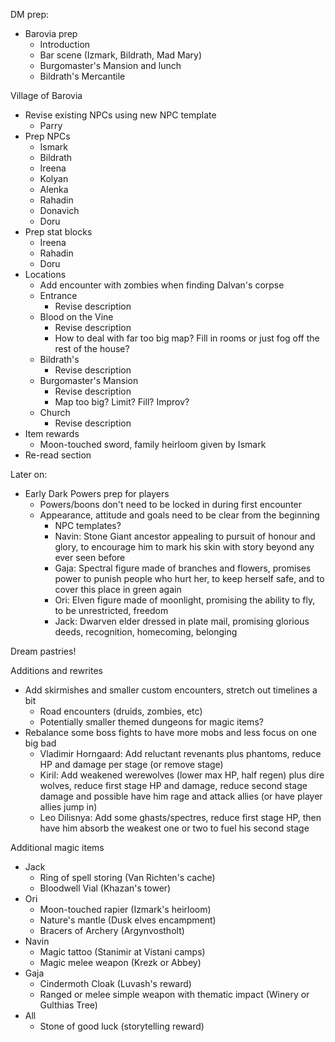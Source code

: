 DM prep:
- Barovia prep
	- Introduction
	- Bar scene (Izmark, Bildrath, Mad Mary)
	- Burgomaster's Mansion and lunch
	- Bildrath's Mercantile

Village of Barovia
- Revise existing NPCs using new NPC template
	- Parry
- Prep NPCs
	- Ismark
	- Bildrath
	- Ireena
	- Kolyan
	- Alenka
	- Rahadin
	- Donavich
	- Doru
- Prep stat blocks
	- Ireena
	- Rahadin
	- Doru
- Locations
	- Add encounter with zombies when finding Dalvan's corpse
	- Entrance
		- Revise description
	- Blood on the Vine
		- Revise description
		- How to deal with far too big map? Fill in rooms or just fog off the rest of the house?
	- Bildrath's
		- Revise description
	- Burgomaster's Mansion
		- Revise description
		- Map too big? Limit? Fill? Improv?
	- Church
		- Revise description
- Item rewards
	- Moon-touched sword, family heirloom given by Ismark
- Re-read section

Later on:
- Early Dark Powers prep for players
	- Powers/boons don't need to be locked in during first encounter
	- Appearance, attitude and goals need to be clear from the beginning
		- NPC templates?
		- Navin: Stone Giant ancestor appealing to pursuit of honour and glory, to encourage him to mark his skin with story beyond any ever seen before
		- Gaja: Spectral figure made of branches and flowers, promises power to punish people who hurt her, to keep herself safe, and to cover this place in green again
		- Ori: Elven figure made of moonlight, promising the ability to fly, to be unrestricted, freedom
		- Jack: Dwarven elder dressed in plate mail, promising glorious deeds, recognition, homecoming, belonging

Dream pastries!

Additions and rewrites
- Add skirmishes and smaller custom encounters, stretch out timelines a bit
	- Road encounters (druids, zombies, etc)
	- Potentially smaller themed dungeons for magic items?
- Rebalance some boss fights to have more mobs and less focus on one big bad
	- Vladimir Horngaard: Add reluctant revenants plus phantoms, reduce HP and damage per stage (or remove stage)
	- Kiril: Add weakened werewolves (lower max HP, half regen) plus dire wolves, reduce first stage HP and damage, reduce second stage damage and possible have him rage and attack allies (or have player allies jump in)
	- Leo Dilisnya: Add some ghasts/spectres, reduce first stage HP, then have him absorb the weakest one or two to fuel his second stage

Additional magic items
- Jack
	- Ring of spell storing (Van Richten's cache)
	- Bloodwell Vial (Khazan's tower)
- Ori
	- Moon-touched rapier (Izmark's heirloom)
	- Nature's mantle (Dusk elves encampment)
	- Bracers of Archery (Argynvostholt)
- Navin
	- Magic tattoo (Stanimir at Vistani camps)
	- Magic melee weapon (Krezk or Abbey)
- Gaja
	- Cindermoth Cloak (Luvash's reward)
	- Ranged or melee simple weapon with thematic impact (Winery or Gulthias Tree)
- All
	- Stone of good luck (storytelling reward)